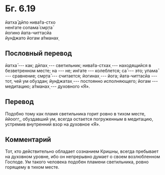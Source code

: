# Бг. 6.19
йатха̄ дӣпо нива̄та-стхо<br/>
нен̇гате сопама̄ смр̣та̄<br/>
йогино йата-читтасйа<br/>
йун̃джато йогам а̄тманах̣
## Пословный перевод

йатха̄ --- как; дӣпах̣ --- светильник; нива̄та-стхах̣ --- находящийся в
безветренном месте; на --- не; ин̇гате --- колеблется; са̄ --- это; упама̄
--- сравнение; смр̣та̄ --- считается; йогинах̣ --- йога; йата-читтасйа ---
тот, чей ум обуздан; йун̃джатах̣ --- постоянно исполняющего; йогам ---
медитацию; а̄тманах̣ --- духовного «Я».

## Перевод

Подобно тому как пламя светильника горит ровно в тихом месте, ййоогг,,
обуздавший ум, всегда остается погруженным в медитацию, устремив
внутренний взор на духовное «Я».

## Комментарий

Тот, кто действительно обладает сознанием Кришны, всегда пребывает на
духовном уровне, ибо он непрерывно думает о своем возлюбленном Господе.
Ум такого человека подобен пламени светильника, ровно горящему в тихом
месте.
